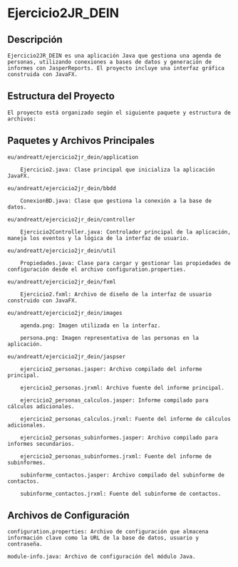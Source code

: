 # Ejercicio2JR_DEIN

## Descripción

    Ejercicio2JR_DEIN es una aplicación Java que gestiona una agenda de personas, utilizando conexiones a bases de datos y generación de informes con JasperReports. El proyecto incluye una interfaz gráfica construida con JavaFX.

## Estructura del Proyecto

    El proyecto está organizado según el siguiente paquete y estructura de archivos:

## Paquetes y Archivos Principales

    eu/andreatt/ejercicio2jr_dein/application
    
        Ejercicio2.java: Clase principal que inicializa la aplicación JavaFX.
    
    eu/andreatt/ejercicio2jr_dein/bbdd
    
        ConexionBD.java: Clase que gestiona la conexión a la base de datos.
    
    eu/andreatt/ejercicio2jr_dein/controller
    
        Ejercicio2Controller.java: Controlador principal de la aplicación, maneja los eventos y la lógica de la interfaz de usuario.
    
    eu/andreatt/ejercicio2jr_dein/util
    
        Propiedades.java: Clase para cargar y gestionar las propiedades de configuración desde el archivo configuration.properties.
    
    eu/andreatt/ejercicio2jr_dein/fxml
    
        Ejercicio2.fxml: Archivo de diseño de la interfaz de usuario construido con JavaFX.
    
    eu/andreatt/ejercicio2jr_dein/images
    
        agenda.png: Imagen utilizada en la interfaz.
        
        persona.png: Imagen representativa de las personas en la aplicación.
    
    eu/andreatt/ejercicio2jr_dein/jaspser
    
        ejercicio2_personas.jasper: Archivo compilado del informe principal.
        
        ejercicio2_personas.jrxml: Archivo fuente del informe principal.
        
        ejercicio2_personas_calculos.jasper: Informe compilado para cálculos adicionales.
        
        ejercicio2_personas_calculos.jrxml: Fuente del informe de cálculos adicionales.
        
        ejercicio2_personas_subinformes.jasper: Archivo compilado para informes secundarios.
        
        ejercicio2_personas_subinformes.jrxml: Fuente del informe de subinformes.
        
        subinforme_contactos.jasper: Archivo compilado del subinforme de contactos.
        
        subinforme_contactos.jrxml: Fuente del subinforme de contactos.
    
## Archivos de Configuración
    
    configuration.properties: Archivo de configuración que almacena información clave como la URL de la base de datos, usuario y contraseña.
    
    module-info.java: Archivo de configuración del módulo Java.
